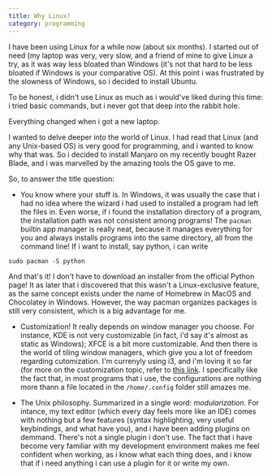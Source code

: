 ```yaml
---
title: Why Linux?
category: programming
---
```


I have been using Linux for a while now (about six months). I started out of need (my laptop was very, very slow, and a friend of mine to give Linux a try, as it was way less bloated than Windows (it's not that hard to be less bloated if Windows is your comparative OS). At this point i was frustrated by the slowness of Windows, so i decided to install Ubuntu.

To be honest, i didn't use Linux as much as i would've liked during this time: i tried basic commands, but i never got that deep into the rabbit hole.

Everything changed when i got a new laptop.

I wanted to delve deeper into the world of Linux. I had read that Linux (and any Unix-based OS) is very good for programming, and i wanted to know why that was. So i decided to install Manjaro on my recently bought Razer Blade, and i was marvelled by the amazing tools the OS gave to me.

So, to answer the title question:

* You know where your stuff is. In Windows, it was usually the case that i had no idea where the wizard i had used to installed a program had left the files in. Even worse, if i found the installation directory of a program, the installation path was not consistent among programs! The `pacman` builtin app manager is really neat, because it manages everything for you and always installs programs into the same directory, all from the command line! If i want to install, say python, i can write

```shell
sudo pacman -S python
```

And that's it! I don't have to download an installer from the official Python page! It as later that i discovered that this wasn't a Linux-exclusive feature, as the same concept exists under the name of Homebrew in MacOS and Chocolatey in Windows. However, the way pacman organizes packages is still very consistent, which is a big advantage for me.

* Customization! It really depends on window manager you choose. For instance, KDE is not very customizable (in fact, i'd say it's almost as static as Windows); XFCE is a bit more customizable. And then there is the world of tiling window managers, which give you a lot of freedom regarding cutomization. I'm currenyly using i3, and i'm loving it so far (for more on the customization topic, refer to [this link]([200~https://www.reddit.com/r/unixporn/). I specifically like the fact that, in most programs that i use, the configurations are nothing more thann a file located in the `/home/.config` folder still amazes me.

* The Unix philosophy. Summarized in a single word: *modularization*. For intance, my text editor (which every day feels more like an IDE) comes with nothing but a few features (syntax highlighting, very useful keybindings, and what have you), and i have been adding plugins on demmand. There's not a single plugin i don't use. The fact that i have become very familiar with my development environment makes me feel confident when working, as i know what each thing does, and i know that if i need anything i can use a plugin for it or write my own.
